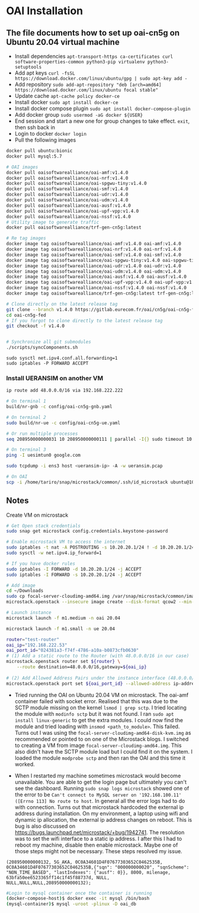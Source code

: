 # OAI Installation

## The file documents how to set up oai-cn5g on Ubuntu 20.04 virtual machine

- Install dependencies `apt-transport-https ca-certificates curl software-properties-common python3-pip virtualenv python3-setuptools`
- Add apt keys `curl -fsSL https://download.docker.com/linux/ubuntu/gpg | sudo apt-key add -`
- Add repository `sudo add-apt-repository "deb [arch=amd64] https://download.docker.com/linux/ubuntu focal stable"`
- Update cache `apt-cache policy docker-ce`
- Install docker `sudo apt install docker-ce`
- Install docker compose plugin `sudo apt install docker-compose-plugin`
- Add docker group `sudo usermod -aG docker ${USER}`
- End session and start a new one for group changes to take effect. `exit`, then ssh  back in
- Login to docker `docker login`
- Pull the following images


```bash
docker pull ubuntu:bionic
docker pull mysql:5.7

# OAI images
docker pull oaisoftwarealliance/oai-amf:v1.4.0
docker pull oaisoftwarealliance/oai-nrf:v1.4.0
docker pull oaisoftwarealliance/oai-spgwu-tiny:v1.4.0
docker pull oaisoftwarealliance/oai-smf:v1.4.0
docker pull oaisoftwarealliance/oai-udr:v1.4.0
docker pull oaisoftwarealliance/oai-udm:v1.4.0
docker pull oaisoftwarealliance/oai-ausf:v1.4.0
docker pull oaisoftwarealliance/oai-upf-vpp:v1.4.0
docker pull oaisoftwarealliance/oai-nssf:v1.4.0
# Utility image to generate traffic
docker pull oaisoftwarealliance/trf-gen-cn5g:latest

# Re tag images
docker image tag oaisoftwarealliance/oai-amf:v1.4.0 oai-amf:v1.4.0
docker image tag oaisoftwarealliance/oai-nrf:v1.4.0 oai-nrf:v1.4.0
docker image tag oaisoftwarealliance/oai-smf:v1.4.0 oai-smf:v1.4.0
docker image tag oaisoftwarealliance/oai-spgwu-tiny:v1.4.0 oai-spgwu-tiny:v1.4.0
docker image tag oaisoftwarealliance/oai-udr:v1.4.0 oai-udr:v1.4.0
docker image tag oaisoftwarealliance/oai-udm:v1.4.0 oai-udm:v1.4.0
docker image tag oaisoftwarealliance/oai-ausf:v1.4.0 oai-ausf:v1.4.0
docker image tag oaisoftwarealliance/oai-upf-vpp:v1.4.0 oai-upf-vpp:v1.4.0
docker image tag oaisoftwarealliance/oai-nssf:v1.4.0 oai-nssf:v1.4.0
docker image tag oaisoftwarealliance/trf-gen-cn5g:latest trf-gen-cn5g:latest

```

```bash
# Clone directly on the latest release tag
git clone --branch v1.4.0 https://gitlab.eurecom.fr/oai/cn5g/oai-cn5g-fed.git
cd oai-cn5g-fed
# If you forgot to clone directly to the latest release tag
git checkout -f v1.4.0


# Synchronize all git submodules
./scripts/syncComponents.sh 

```

```
sudo sysctl net.ipv4.conf.all.forwarding=1
sudo iptables -P FORWARD ACCEPT
```

### Install UERANSIM on another VM

```bash
ip route add 48.0.0.0/16 via 192.168.222.222

# On terminal 1
build/nr-gnb -c config/oai-cn5g-gnb.yaml

# On terminal 2
sudo build/nr-ue -c config/oai-cn5g-ue.yaml

# Or run multiple processes
seq 208950000000031 10 208950000000111 | parallel -I{} sudo timeout 10 build/nr-ue -c config/oai-cn5g-ue.yaml -i imsi-{} -n 10

# On terminal 3
ping -I uesimtun0 google.com

sudo tcpdump -i ens3 host <ueransim-ip> -A -w ueransim.pcap

# On OAI
scp -i /home/tariro/snap/microstack/common/.ssh/id_microstack ubuntu@10.20.20.112:/home/ubuntu/ueransim.pcap ./tmp
```

## Notes

Create VM on microstack

```bash
# Get Open stack credentials
sudo snap get microstack config.credentials.keystone-password

# Enable microstack VM to access the internet
sudo iptables -t nat -A POSTROUTING -s 10.20.20.1/24 ! -d 10.20.20.1/24 -j MASQUERADE
sudo sysctl -w net.ipv4.ip_forward=1

# If you have docker rules
sudo iptables -I FORWARD -d 10.20.20.1/24 -j ACCEPT
sudo iptables -I FORWARD -s 10.20.20.1/24 -j ACCEPT

# Add image
cd ~/Downloads
sudo cp focal-server-cloudimg-amd64.img /var/snap/microstack/common/images/
microstack.openstack --insecure image create --disk-format qcow2 --min-disk 8 --min-ram 512 --file /var/snap/microstack/common/images/focal-server-cloudimg-amd64.img --public 20.04

# Launch instance
microstack launch -f m1.medium -n oai 20.04

microstack launch -f m1.small -n ue 20.04

router="test-router"
oai_ip="192.168.222.53"
oai_port_id="024381a3-f74f-4786-a10a-b0873cfb0630"
# (1) Add a static route to the Router (with 48.0.0.0/16 in our case)
microstack.openstack router set ${router} \
    --route destination=48.0.0.0/16,gateway=${oai_ip}
    
# (2) Add Allowed Address Pairs under the instance interface (48.0.0.0/16 in our case)
microstack.openstack port set ${oai_port_id} --allowed-address ip-address=48.0.0.0/16
```

- Tried running the OAI on Ubuntu 20.04 VM on microstack. The oai-amf container failed with socket error. Realised that this was due to the SCTP module missing on the kernel `lsmod | grep sctp`. I tried locating the module with `modinfo sctp` but it was not found. I ran `sudo apt install linux-generic` to get the extra modules. I could now find the module and tried loading with `insmod <path_to_module>`. This failed. Turns out I was using the `focal-server-cloudimg-amd64-disk-kvm.img` as recommended or pointed to on one of the Microstack blogs. I switched to creating a VM from image `focal-server-cloudimg-amd64.img`. This also didn't have the SCTP module load but I could find it on the system. I loaded the module `modprobe sctp` and then ran the OAI and this time it worked.

- When I restarted my machine sometimes microstack would become unavailable. You are able to get the login page but ultimately you can't see the dashboard. Running `sudo snap logs microstack` showed one of the error to be `Can't connect to MySQL server on '192.168.100.11' ([Errno 113] No route to host`. In general all the error logs had to do with connection. Turns out that microstack hardcoded the external ip address during installation. On my environment, a laptop using wifi and dynamic ip allocation, the external ip address changes on reboot. This is bug is also discussed on https://bugs.launchpad.net/microstack/+bug/1942741. The resolution was to set the wifi interface to a static ip address. I after this I had to reboot my machine, disable then enable microstack. Maybe one of those steps might not be necessary. These steps resolved my issue.
```
(208950000000132, 5G_AKA, 0C0A34601D4F07677303652C0462535B, 0C0A34601D4F07677303652C0462535B,{"sqn": "000000000020", "sqnScheme": "NON_TIME_BASED", "lastIndexes": {"ausf": 0}}, 8000, milenage, 63bfa50ee6523365ff14c1f45f88737d, NULL, NULL,NULL,NULL,208950000000132);
```

```bash
#Login to mysql container once the container is running
(docker-compose-host)$ docker exec -it mysql /bin/bash
(mysql-container)$ mysql -uroot -plinux -D oai_db
```